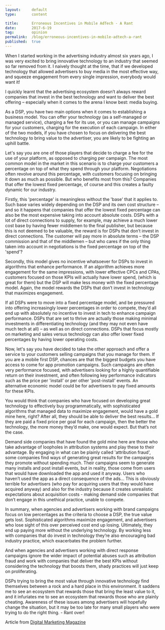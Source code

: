 ```yaml
---
layout:     default
type:       content

title:      Erroneous Incentives in Mobile AdTech - A Rant
date:       2017-6-19
tag:        opinion
permalink:  /blog/erroneous-incentives-in-mobile-adtech-a-rant
published:  true
---
```


When I started working in the advertising industry almost six years ago, I was very excited to bring innovative technology to an industry that seemed so far removed from it. I naively thought at the time, that if we developed technology that allowed advertisers to buy media in the most effective way, and squeeze engagement from every single impression, everybody would want it!

I quickly learnt that the advertising ecosystem doesn’t always reward companies that invest in the best technology and want to deliver the best offering – especially when it comes to the arena I know best: media buying.

As a DSP, you have two main options when it comes to establishing a business model. You can offer your technology (as a self-managed or managed service), charging a fee for its use, or you can manage campaigns for your customers, charging for the execution of each campaign. In either of the two models, if you have chosen to focus on delivering the best technology to bring value to the advertiser, you are likely to be fighting an uphill battle.

Let's say you are one of those players that decide to charge a fee for the use of your platform, as opposed to charging per campaign. The most common model in the market in this scenario is to charge your customers a percentage on top of what they spend through your platform. Negotiations often revolve around this percentage, with customers focusing on bringing it down as much as possible. But who benefits most from this? Companies that offer the lowest fixed percentage, of course and this creates a faulty dynamic for our industry.

Firstly, this 'percentage' is meaningless without the 'base' that it applies to. Such base varies widely depending on the DSP and its own cost structure – and so it happens that companies that offer the lowest fixed percentage can also be the most expensive taking into account absolute costs. DSPs with a lot of direct connections to supply, for example, may achieve a much lower cost base by having fewer middlemen to the final publisher, but because this is not deemed to be valuable, the reward is for DSPs that don’t invest in direct connections. The customer will pay more in absolute terms – the DSP commission and that of the middlemen – but who cares if the only thing taken into account in negotiations is the fixed percentage on top of the 'spend'?

Secondly, this model gives no incentive whatsoever for DSPs to invest in algorithms that enhance performance. If an algorithm achieves more engagement for the same impressions, with lower effective CPCs and CPAs, customers focused on those KPIs will actually have lower spend, (which is great for them) but the DSP will make less money with the fixed percentage model. Again, the model rewards the DSPs that don’t invest in technology that maximizes engagement.

If all DSPs were to move into a fixed percentage model, and be pressured into offering increasingly lower percentages in order to compete, they’d all end up with absolutely no incentive to invest in tech to enhance campaign performance. DSPs that are set to thrive are actually those making minimal investments in differentiating technology (and they may not even have much tech at all) – as well as on direct connections. DSPs that focus mostly on marketing and sales versus technology can also offer lower fixed percentages by having lower operating costs.

Now, let's say you have decided to take the other approach and offer a service to your customers selling campaigns that you manage for them. If you are a mobile first DSP, chances are that the biggest budgets you have access to come for app promotion campaigns. Such campaigns are often very performance focused, with advertisers looking for a highly quantifiable return on their investment, and often following key performance indicators such as the price per 'install' or per other 'post-install' events. An alternative economic model could be for advertisers to pay fixed amounts for these KPIs.

You would think that companies who have focused on developing great technology to effectively buy programmatically, with sophisticated algorithms that managed data to maximize engagement, would have a gold mine here, right? After all, they should be able to deliver the best results… If they are paid a fixed price per goal for each campaign, then the better the technology, the more money they’d make, one would expect. But that’s not the case.

Demand side companies that have found the gold mine here are those who take advantage of loopholes in attribution systems and play these to their advantage. By engaging in what can be plainly called 'attribution fraud', some companies find ways of generating great results for the campaigns they promote without spending much. Their campaigns seem to generate many installs and post install events, but in reality, those come from users that would have downloaded the app and used it anyway. Users who haven’t used the app as a direct consequence of the ads... This is obviously terrible for advertisers (who pay for acquiring users that they would have acquired anyway) and also for the industry because it creates unrealistic expectations about acquisition costs - making demand side companies that don’t engage in this unethical practice, unable to compete.

In summary, when agencies and advertisers working with brand campaigns focus on low percentages as the criteria to choose a DSP, the true value gets lost. Sophisticated algorithms maximize engagement, and advertisers who lose sight of this over perceived cost end up losing. Ultimately, they end up paying more without the underlying technology. By working less with companies that do invest in technology they’re also encouraging bad industry practice, which exacerbates the problem further.

And when agencies and advertisers working with direct response campaigns ignore the wider impact of potential abuses such as attribution fraud and work with companies that deliver the best KPIs without considering the technology that boosts them, shady practices will just keep on proliferating.

DSPs trying to bring the most value through innovative technology find themselves between a rock and a hard place in this environment. It saddens me to see an ecosystem that rewards those that bring the least value to it, and it infuriates me to see an ecosystem that rewards those who are plainly cheating. Awareness of these issues among advertisers will hopefully change the situation, but it may be too late for many small players who were trying to do the right thing. - Rant over!

Article from [Digital Marketing Magazine](http://digitalmarketingmagazine.co.uk/mobile-digital-marketing/erroneous-incentives-in-mobile-adtech-a-rant)
